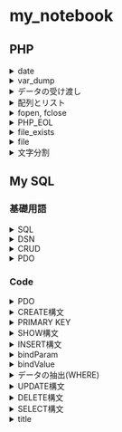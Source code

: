 # my_notebook

## PHP
<details>
<summary>date</summary>

現時刻が 2020/01/08 18:10:05 のとき  

| char | display |
|:---:|:---:|
|Y |2020 |
|y |20 |
|M |Jan|
|m |01 |
|D |Sat|
|d |08 |
  
| char | display |
|:---:|:---:|
|H |18 |
|h |6 |
|i |10|
|s |05|
etc.  

For details [date](https://www.php.net/manual/ja/function.date)  
  
### Example
`
$date = date("Y/m/d H:i:s");
echo "time is ".$date;
`
time is 2020/01/08 18:10:15
</details>

<details>
<summary>var_dump</summary>

変数に関する情報をダンプする．  
つまり，boolや配列の中身などを表示できる.  
return bool(true) or bool(false)  
  
### Example
`
$flg = var_dump(1>3);
`
</details>

<details>
<summary>データの受け渡し</summary>
HTMLのformを受け取る際などに使用．
$_POST

### Example
- Point
    1. <form>のmethod="post"であること
    1. <input type>のnameを$_POSTに渡すこと
```
<body>
    <form action="" method="post">
        <input type="text" name="str">
        <input type="submit" name="submit">
    </form>
    <?php
            $str = $_POST["str"];
            echo $str;
    ?>
</body>
```

### 補足
> GETはリソースを「取得」する際に仕様
> POSTはリソースに対して特有の「処理」をする際に使用
[GETとPOSTの違い](https://qiita.com/kanataxa/items/522efb74421255f0e0a1)

</details>

<details>
<summary>配列とリスト</summary>
array()

### Example
`
$weekday = array("Sunday","Monday","Tuesday","Wednesday","Thursday","Friday","Saturday");
`
もしくはarray()の短縮構文を用いて以下のように書ける．  
```
$weekday = ["Sunday","Monday","Tuesday","Wednesday","Thursday","Friday","Saturday"];

$weekday = [
    "Sunday",
    "Monday",
    "Tuesday",
    "Wednesday",
    "Thursday",
    "Friday",
    "Saturday"
];
```

### Example2
リストの例
```
array(
    key1 => value1,
    key2 => value2,
);
```
一部にkeyをつけることも可能
```
<?php
$items = [
    "Sunday",
    "Monday",
    "foo" => "Tuesday",
    "Wednesday",
    "Thursday",
    "Friday",
    "Saturday"
];


    echo $items[0] . "<br>";
    echo $items[1] . "<br>";
    echo $items["foo"] . "<br>";
    echo $items[2] . "<br>";
    echo $items[3] . "<br>";
    echo "<br>;
    echo var_dump($items);
?>
```
- 実行結果  
```
Sunday
Monday
Tuesday
Wednesday
Thursday

array(7) { 
    [0]=> "Sunday"
    [1]=> "Monday"
    ["foo"]=> "Tuesday"
    [2]=> "Wednesday"
    [3]=> "Thursday"
    [4]=> "Friday"
    [5]=> "Saturday"
}
```

</details>

<details>
<summary>fopen, fclose</summary>

- ファイルを開くとき  
    `
    $fp = fopen(FILE_NAME, MODE);
    `
- ファイルへの書き込み  
    `
    fwrite($fp, $str);
    `
- ファイルを閉じるとき  
    `
    fclose($fp);
    `

### Example
```
<?php
    $str = "Hello World" . PHP_EOL;
    $filename="TargetFile.txt";
    $fp = fopen($filename,"a");
    fwrite($fp,$str);
    fclose($fp);
?>
```

### modeについて
[php fopen](https://www.php.net/manual/ja/function.fopen.php)

</details>

<details>
<summary>PHP_EOL</summary>

### PHP_EOLについて
OSによって改行文字は異なるのでOSに合わせた改行文字を書きだす必要がある．  
そこで用いるのがPHP_EOL  

| OS | 改行コード文字 |
|:--:| :--:|
|Windows|\r\n|
|Mac, Linux|\n|
</details>

<details>
<summary>file_exists</summary>

ファイル，もしくはディレクトリが存在するかを確かめる．
### Example
```
if(file_exists($filename)){
    ~
}
```
</details>

<details>
<summary>file</summary>

ファイルを読み込んで配列に格納する．

### Example
```
if(file_exists($filename)){
    $lines = file($filename,FILE_IGNORE_NEW_LINES);
    foreach($lines as $line){
        ~
    }
}
```
</details>

<details>
<summary>文字分割</summary>

`
explode(string $delimiter, string $string [, int $limit_num]);
`

```
$delimiter  =   区切り文字
$string     =   対象の文字列
```

### Example
```
$string = "a,b,c,d";
$alphabet = explode(",", $string);
print_r($alphabet);
// => Array ( [0] => a [1] => b [2] => c [3] => d )
```
参考（https://blog.codecamp.jp/php-explode）  
</details>


## My SQL
### 基礎用語
<details>
<summary>SQL</summary>

読み方は「シーケル」，「シークェル」．  
データベース「言語」の1つ．  
データベースの定義や操作を行うことができる．  
SQLはISO（国際標準化機構）で規格が標準化されているので他のデータベースでも同様に操作ができる．

### Example
- Oracle Database (Oracle社)
- Microsoft SQL Server (Microsoft社)
- My SQL (オープンソース)
- Postgre SQL (オープンソース)

</details>

<details>
<summary>DSN</summary>

DSNとは，データベース（DB）につけられる名前のこと．  
SQLサーバは世界中にたくさんある．  
    -> その中でアクセスしたいサーバに名前をつけてアクセスしやすくする．
</details>

<details>
<summary>CRUD</summary>
CRUD（クラッド）は  
Create, Read, Update, Delete  
の4機能を組み合わせたもの．（データ操作に必要最低限の機能）
</details>

<details>
<summary>PDO</summary>

PDO(PHP Data Object)はPHPからデータベースへのアクセスを抽象化する．
データベースには様々な種類がある（My SQLやPostgre SQLなど）．  
これらの種類が異なるデータベースであっても同じように操作するために作られたのがPDO．  
PDOはクラスで実装されているため，実行するためにはインスタンスを生成する必要がある，
</details>

### Code
<details>
<summary>PDO</summary>

```
<?php
// setting for DataBase
    $dsn = 'mysql:dbname=DB_NAME;host=localhost';
    $user = USER;
    $password = PASSWORD;
    $pdo = new PDO($dsn, $user, $password, array(PDO::ATTR_ERRMODE => PDO::ERRMODE_WARNING));
?>
```
</details>

<details>
<summary>CREATE構文</summary>

### Example
```
<?php
// setting fo DB
    $pdo = new PDO($dsn, $user, $password, array(PDO::ATTR_ERRMODE => PDO::ERRMODE_WARNING));

// CREATE
    $sql = "CREATE TABLE IF NOT EXISTS tbtest"
    ." ("
    . "id INT AUTO_INCREMENT PRIMARY KEY,"
    . "name char(32),"
    . "comment TEXT"
    .");";
    $stmt = $pdo->query($sql);
?>
```

#### queryの中身1
Example中  
`
$sql = "CREATE TABLE IF NOT EXISTS tbtest"
`

| CREATE TABLE | [IF NOT EXISTS] | tbl_name | 
| :----: | :----: | :----: |
|CREATE TABLE | IF NOT EXISTS | tbtest |

#### queryの中身2
Example中  
```
. "id INT AUTO_INCREMENT PRIMARY KEY,"
. "name char(32),"
. "comment TEXT"
```

| col_name | data_type | [NOT NULL / NULL] | [DEFAULT default_val] | [AUTO_INCREMENT] | [PRIMARY KEY] |
| :------: | :------: | :------: | :------: | :------: | :------: |
| id | INT | | | AUTO_INCREMENT | PRIMARY KEY |
| name | char(32) | | | | |
|comment | TEXT | | | | |

### 構文
```
CREATE [TEMPORARY] TABLE [IF NOT EXISTS] tbl_name
    (create_definition,...)
    [table_options]
    [partition_options]

CREATE [TEMPORARY] TABLE [IF NOT EXISTS] tbl_name
    [(create_definition,...)]
    [table_options]
    [partition_options]
    select_statement

CREATE [TEMPORARY] TABLE [IF NOT EXISTS] tbl_name
    { LIKE old_tbl_name | (LIKE old_tbl_name) }

create_definition:
    col_name column_definition

column_definition:
    data_type [NOT NULL | NULL] [DEFAULT default_value]
      [AUTO_INCREMENT] [UNIQUE [KEY] | [PRIMARY] KEY]
      [COMMENT 'string']
      [COLUMN_FORMAT {FIXED|DYNAMIC|DEFAULT}]
      [STORAGE {DISK|MEMORY|DEFAULT}]
      [reference_definition]

data_type:
    BIT[(length)]
  | TINYINT[(length)] [UNSIGNED] [ZEROFILL]
  | SMALLINT[(length)] [UNSIGNED] [ZEROFILL]
  | MEDIUMINT[(length)] [UNSIGNED] [ZEROFILL]
  | INT[(length)] [UNSIGNED] [ZEROFILL]
  | INTEGER[(length)] [UNSIGNED] [ZEROFILL]
  | BIGINT[(length)] [UNSIGNED] [ZEROFILL]
  | REAL[(length,decimals)] [UNSIGNED] [ZEROFILL]
  | DOUBLE[(length,decimals)] [UNSIGNED] [ZEROFILL]
  | FLOAT[(length,decimals)] [UNSIGNED] [ZEROFILL]
  | DECIMAL[(length[,decimals])] [UNSIGNED] [ZEROFILL]
  | NUMERIC[(length[,decimals])] [UNSIGNED] [ZEROFILL]
  | DATE
  | TIME[(fsp)]
  | TIMESTAMP[(fsp)]
  | DATETIME[(fsp)]
  | YEAR
  | CHAR[(length)]
      [CHARACTER SET charset_name] [COLLATE collation_name]
  | VARCHAR(length)
      [CHARACTER SET charset_name] [COLLATE collation_name]
  | BINARY[(length)]
  | VARBINARY(length)
  | TINYBLOB
  | BLOB
  | MEDIUMBLOB
  | LONGBLOB
  | TINYTEXT [BINARY]
      [CHARACTER SET charset_name] [COLLATE collation_name]
  | TEXT [BINARY]
      [CHARACTER SET charset_name] [COLLATE collation_name]
  | MEDIUMTEXT [BINARY]
      [CHARACTER SET charset_name] [COLLATE collation_name]
  | LONGTEXT [BINARY]
      [CHARACTER SET charset_name] [COLLATE collation_name]
  | ENUM(value1,value2,value3,...)
      [CHARACTER SET charset_name] [COLLATE collation_name]
  | SET(value1,value2,value3,...)
      [CHARACTER SET charset_name] [COLLATE collation_name]
  | spatial_type

table_option:
    ENGINE [=] engine_name
  | AUTO_INCREMENT [=] value
  | AVG_ROW_LENGTH [=] value
  | [DEFAULT] CHARACTER SET [=] charset_name
  | CHECKSUM [=] {0 | 1}
  | [DEFAULT] COLLATE [=] collation_name
  | COMMENT [=] 'string'
  | CONNECTION [=] 'connect_string'
  | DATA DIRECTORY [=] 'absolute path to directory'
  | DELAY_KEY_WRITE [=] {0 | 1}
  | INDEX DIRECTORY [=] 'absolute path to directory'
  | INSERT_METHOD [=] { NO | FIRST | LAST }
  | KEY_BLOCK_SIZE [=] value
  | MAX_ROWS [=] value
  | MIN_ROWS [=] value
  | PACK_KEYS [=] {0 | 1 | DEFAULT}
  | PASSWORD [=] 'string'
  | ROW_FORMAT [=] {DEFAULT|DYNAMIC|FIXED|COMPRESSED|REDUNDANT|COMPACT}
  | STATS_AUTO_RECALC [=] {DEFAULT|0|1}
  | STATS_PERSISTENT [=] {DEFAULT|0|1}
  | STATS_SAMPLE_PAGES [=] value
  | TABLESPACE tablespace_name [STORAGE {DISK|MEMORY|DEFAULT}]
  | UNION [=] (tbl_name[,tbl_name]...)

```

### Reference
- [CREATE構文公式](https://dev.mysql.com/doc/refman/5.6/ja/create-table.html)
- [VARCHARとTEXTの違い](http://lxyuma.hatenablog.com/entry/2015/08/15/131309)
- [PDOでテーブル作成](https://gray-code.com/php/create-table-by-using-pdo/)

</details>

<details>
<summary>PRIMARY KEY</summary>

> MySQLにおいて、主キー制約が設定されたカラムの値は、ほかのカラムとの重複不可、かつnullも不可となります。
>
>そのため、ユーザーIDなどのように、データを一意に識別する必要がある場合に用いられることが多いです。

引用：https://uxmilk.jp/12787
</details>

<details>
<summary>SHOW構文</summary>

作成されているテーブルやその詳細を確認する．
### Example
```
$sql ='SHOW TABLES';
$result = $pdo -> query($sql);
foreach ($result as $row){
    echo $row[0];
    echo '<br>';
}
```

#### テーブルの詳細を表示する場合
> 指定されたテーブルを作成する`CREATE TABLE`ステートメントを表示する．
```
$sql ='SHOW CREATE TABLE tbtest';
$result = $pdo -> query($sql);
foreach ($result as $row){
    echo $row[1];
}
echo "<hr>";
```
</details>

<details>
<summary>INSERT構文</summary>

### Example
```
$sql = $pdo -> prepare("INSERT INTO テーブル名 (name, comment) VALUES (:name, :comment)");
$sql -> bindParam(':name', $name, PDO::PARAM_STR);
$sql -> bindParam(':comment', $comment, PDO::PARAM_STR);
$name = '名無し';
$comment = 'コメント';
$sql -> execute();
```
`prepare`でSQLを準備する．
テーブル名(name, comment)に対してVALUES (:name, :value) を与えている．
これにより，nameやvalueを変数のように与えることができる．
`bindParam`で変数を用いてVALUESに値を代入．
最後の`execute`で，最初に`prepare`したSQLを実行する．

### Reference
[PDOでインサートする](https://qiita.com/tabo_purify/items/0a69fd48018c4ebfd2f2)
</details>

<details>
<summary>bindParam</summary>

### Example
```
$sql -> bindParam(':name', $name, PDO::PARAM_STR);
$sql -> bindParam(':age', $age, PDO::PARAM_INT);
```
「変数」を:nameや:ageにバインドすることができる．

### Reference
[PDOでインサートする](https://qiita.com/tabo_purify/items/0a69fd48018c4ebfd2f2)
</details>

<details>
<summary>bindValue</summary>

`
$sql -> bindParam(':age', 20, PDO::PARAM_STR);
`
「値」をバインドする．

### Reference
[PDOでインサートする](https://qiita.com/tabo_purify/items/0a69fd48018c4ebfd2f2)
</details>

<details>
<summary>データの抽出(WHERE)</summary>

### Example
```
$id = 1 ; // idがこの値のデータだけを抽出したい、とする

$sql = 'SELECT * FROM tbtest WHERE id=:id ';
$stmt = $pdo->prepare($sql);                  // ←差し替えるパラメータを含めて記述したSQLを準備し、
$stmt->bindParam(':id', $id, PDO::PARAM_INT); // ←その差し替えるパラメータの値を指定してから、
$stmt->execute();                             // ←SQLを実行する。
$results = $stmt->fetchAll(); 
    foreach ($results as $row){
        //$rowの中にはテーブルのカラム名が入る
        echo $row['id'].',';
        echo $row['name'].',';
        echo $row['comment'].'<br>';
    echo "<hr>";
    }
```
</details>

<details>
<summary>UPDATE構文</summary>

### Example
```
$id = 1; //変更する投稿番号
$new_name = "（変更したい名前）";
$new_comment_prev = "（変更したいコメント）"; //変更したい名前、変更したいコメントは自分で決めること
$sql = 'UPDATE tbtest SET name=:name,comment=:comment WHERE id=:id';
$stmt = $pdo->prepare($sql);
$stmt->bindParam(':name', $new_name, PDO::PARAM_STR);
$stmt->bindParam(':comment', $new_comment, PDO::PARAM_STR);
$stmt->bindParam(':id', $id, PDO::PARAM_INT);
$stmt->execute();
```
</details>

<details>
<summary>DELETE構文</summary>

### Example
```
$id = 2;
$sql = 'delete from tbtest where id=:id';
$stmt = $pdo->prepare($sql);
$stmt->bindParam(':id', $id, PDO::PARAM_INT);
$stmt->execute();
```
</details>

<details>
<summary>SELECT構文</summary>

### Example
```

```
</details>




<details>
<summary>title</summary>

### Example
```

```
</details>

